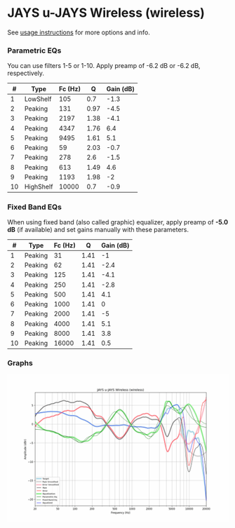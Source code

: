 # JAYS u-JAYS Wireless (wireless)
See [usage instructions](https://github.com/jaakkopasanen/AutoEq#usage) for more options and info.

### Parametric EQs
You can use filters 1-5 or 1-10. Apply preamp of -6.2 dB or -6.2 dB, respectively.

|   # | Type      |   Fc (Hz) |    Q |   Gain (dB) |
|-----|-----------|-----------|------|-------------|
|   1 | LowShelf  |       105 | 0.7  |        -1.3 |
|   2 | Peaking   |       131 | 0.97 |        -4.5 |
|   3 | Peaking   |      2197 | 1.38 |        -4.1 |
|   4 | Peaking   |      4347 | 1.76 |         6.4 |
|   5 | Peaking   |      9495 | 1.61 |         5.1 |
|   6 | Peaking   |        59 | 2.03 |        -0.7 |
|   7 | Peaking   |       278 | 2.6  |        -1.5 |
|   8 | Peaking   |       613 | 1.49 |         4.6 |
|   9 | Peaking   |      1193 | 1.98 |        -2   |
|  10 | HighShelf |     10000 | 0.7  |        -0.9 |

### Fixed Band EQs
When using fixed band (also called graphic) equalizer, apply preamp of **-5.0 dB** (if available) and set gains manually with these parameters.

|   # | Type    |   Fc (Hz) |    Q |   Gain (dB) |
|-----|---------|-----------|------|-------------|
|   1 | Peaking |        31 | 1.41 |        -1   |
|   2 | Peaking |        62 | 1.41 |        -2.4 |
|   3 | Peaking |       125 | 1.41 |        -4.1 |
|   4 | Peaking |       250 | 1.41 |        -2.8 |
|   5 | Peaking |       500 | 1.41 |         4.1 |
|   6 | Peaking |      1000 | 1.41 |         0   |
|   7 | Peaking |      2000 | 1.41 |        -5   |
|   8 | Peaking |      4000 | 1.41 |         5.1 |
|   9 | Peaking |      8000 | 1.41 |         3.8 |
|  10 | Peaking |     16000 | 1.41 |         0.5 |

### Graphs
![](./JAYS%20u-JAYS%20Wireless%20(wireless).png)
